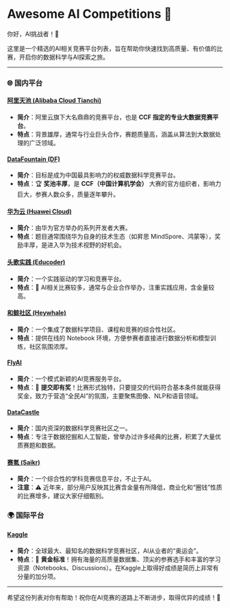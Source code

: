 # Awesome AI Competitions 🚀

你好，AI挑战者！👋

这里是一个精选的AI相关竞赛平台列表，旨在帮助你快速找到高质量、有价值的比赛，开启你的数据科学与AI探索之旅。

---

### 🌐 国内平台

#### [阿里天池 (Alibaba Cloud Tianchi)](https://tianchi.aliyun.com/competition/)
* **简介**：阿里云旗下大名鼎鼎的竞赛平台，也是 **CCF 指定的专业大数据竞赛平台**。
* **特点**：背景雄厚，通常与行业巨头合作，赛题质量高，涵盖从算法到大数据处理的广泛领域。

#### [DataFountain (DF)](https://www.datafountain.cn/)
* **简介**：目标是成为中国最具影响力的权威数据科学竞赛平台。
* **特点**：🏆 **奖池丰厚**，是 **CCF（中国计算机学会）** 大赛的官方组织者，影响力巨大，参赛人数众多，质量逐年攀升。

#### [华为云 (Huawei Cloud)](https://developer.huaweicloud.com/competition/list)
* **简介**：由华为官方举办的系列开发者大赛。
* **特点**：题目通常围绕华为自身的技术生态（如昇思 MindSpore、鸿蒙等），奖励丰厚，是进入华为技术视野的好机会。

#### [头歌实践 (Educoder)](https://www.educoder.net/competitions)
* **简介**：一个实践驱动的学习和竞赛平台。
* **特点**：🤖 AI相关比赛较多，通常与企业合作举办，注重实践应用，含金量较高。

#### [和鲸社区 (Heywhale)](https://www.heywhale.com/home/competition)
* **简介**：一个集成了数据科学项目、课程和竞赛的综合性社区。
* **特点**：提供在线的 Notebook 环境，方便参赛者直接进行数据分析和模型训练，社区氛围浓厚。

#### [FlyAI](https://www.flyai.com/)
* **简介**：一个模式新颖的AI竞赛服务平台。
* **特点**：💸 **提交即有奖**！比赛形式独特，只要提交的代码符合基本条件就能获得奖金，致力于营造“全民AI”的氛围，主要聚焦图像、NLP和语音领域。

#### [DataCastle](https://www.datacastle.cn/index.html)
* **简介**：国内资深的数据科学竞赛社区之一。
* **特点**：专注于数据挖掘和人工智能，曾举办过许多经典的比赛，积累了大量优质赛题和数据。

#### [赛氪 (Saikr)](https://new.saikr.com/contests)
* **简介**：一个综合性的学科竞赛信息平台，不止于AI。
* **注意**：⚠️ 近年来，部分用户反映其比赛含金量有所降低，商业化和“圈钱”性质的比赛增多，建议大家仔细甄别。

### 🌍 国际平台

#### [Kaggle](https://www.kaggle.com/competitions)
* **简介**：全球最大、最知名的数据科学竞赛社区，AI从业者的“奥运会”。
* **特点**：🌟 **黄金标准**！拥有海量的高质量数据集、顶尖的参赛选手和丰富的学习资源（Notebooks、Discussions）。在Kaggle上取得好成绩是简历上非常有分量的加分项。

---

希望这份列表对你有帮助！祝你在AI竞赛的道路上不断进步，取得优异的成绩！🎉
